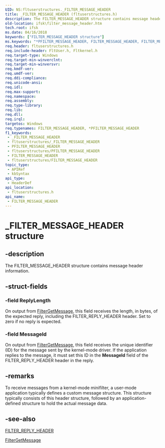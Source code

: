```yaml
---
UID: NS:fltuserstructures._FILTER_MESSAGE_HEADER
title: _FILTER_MESSAGE_HEADER (fltuserstructures.h)
description: The FILTER_MESSAGE_HEADER structure contains message header information.
old-location: ifsk\filter_message_header.htm
tech.root: ifsk
ms.date: 04/16/2018
keywords: ["FILTER_MESSAGE_HEADER structure"]
ms.keywords: "*PFILTER_MESSAGE_HEADER, FILTER_MESSAGE_HEADER, FILTER_MESSAGE_HEADER structure [Installable File System Drivers], FltSystemStructures_80f5d30b-5507-45c8-b399-6fa816ba9232.xml, PFILTER_MESSAGE_HEADER, PFILTER_MESSAGE_HEADER structure pointer [Installable File System Drivers], _FILTER_MESSAGE_HEADER, fltuserstructures/FILTER_MESSAGE_HEADER, fltuserstructures/PFILTER_MESSAGE_HEADER, ifsk.filter_message_header"
req.header: fltuserstructures.h
req.include-header: FltUser.h, Fltkernel.h
req.target-type: Windows
req.target-min-winverclnt: 
req.target-min-winversvr: 
req.kmdf-ver: 
req.umdf-ver: 
req.ddi-compliance: 
req.unicode-ansi: 
req.idl: 
req.max-support: 
req.namespace: 
req.assembly: 
req.type-library: 
req.lib: 
req.dll: 
req.irql: 
targetos: Windows
req.typenames: FILTER_MESSAGE_HEADER, *PFILTER_MESSAGE_HEADER
f1_keywords:
 - _FILTER_MESSAGE_HEADER
 - fltuserstructures/_FILTER_MESSAGE_HEADER
 - PFILTER_MESSAGE_HEADER
 - fltuserstructures/PFILTER_MESSAGE_HEADER
 - FILTER_MESSAGE_HEADER
 - fltuserstructures/FILTER_MESSAGE_HEADER
topic_type:
 - APIRef
 - kbSyntax
api_type:
 - HeaderDef
api_location:
 - fltuserstructures.h
api_name:
 - FILTER_MESSAGE_HEADER
---
```


# _FILTER_MESSAGE_HEADER structure


## -description

The FILTER_MESSAGE_HEADER structure contains message header information.

## -struct-fields

### -field ReplyLength

On output from <a href="/windows/win32/api/fltuser/nf-fltuser-filtergetmessage">FilterGetMessage</a>, this field receives the length, in bytes, of the expected reply, including the FILTER_REPLY_HEADER header. Set to zero if no reply is expected.

### -field MessageId

On output from <a href="/windows/win32/api/fltuser/nf-fltuser-filtergetmessage">FilterGetMessage</a>, this field receives the unique identifier (ID) for the message sent by the kernel-mode driver. If the application replies to the message, it must set this ID in the <b>MessageId</b> field of the FILTER_REPLY_HEADER header in the reply.

## -remarks

To receive messages from a kernel-mode minifilter, a user-mode application typically defines a custom message structure. This structure typically consists of this header structure, followed by an application-defined structure to hold the actual message data.

## -see-also

<a href="/windows-hardware/drivers/ddi/fltuserstructures/ns-fltuserstructures-_filter_reply_header">FILTER_REPLY_HEADER</a>



<a href="/windows/win32/api/fltuser/nf-fltuser-filtergetmessage">FilterGetMessage</a>
